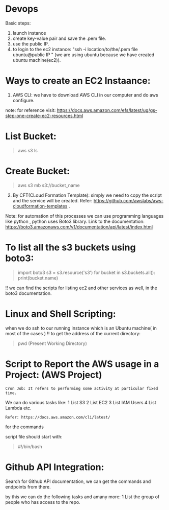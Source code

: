 # Devops
Basic steps:
1. launch instance
2. create key-value pair and save the .pem file.
3. use the public IP.
4. to login to the ec2 instance: "ssh -i location/to/the/.pem file ubuntu@public IP " (we are using ubuntu because we have created ubuntu machine(ec2)).

# Ways to create an EC2 Instaance:
1. AWS CLI: we have to download AWS CLI in our computer and do aws configure.

note: for reference visit: https://docs.aws.amazon.com/efs/latest/ug/gs-step-one-create-ec2-resources.html
# List Bucket:
> aws s3 ls
# Create Bucket:
> aws s3 mb s3://bucket_name

2. By CFT(CLoud Formation Template): simply we need to copy the script and the service will be created.
Refer: https://github.com/awslabs/aws-cloudformation-templates .

Note: for automation of this processes we can use programming languages like python , python uses Boto3 library.
 Link to the documentation: https://boto3.amazonaws.com/v1/documentation/api/latest/index.html

 # To list all the s3 buckets using boto3:
   
   > import boto3
   > s3 = s3.resource('s3')
   > for bucket in s3.buckets.all():
   >     print(bucket.name)

 !! we can find the scripts for listing ec2 and other services as well, in the boto3 documentation.


 # Linux and Shell Scripting:
 when we do ssh to our running instance which is an Ubuntu machine( in most of the cases )
!! to get the address of the current directory:
 > pwd
 (Present Working Directory)

 # Script to Report the AWS usage in a Project: (AWS Project)
    Cron Job: It refers to performing some activity at particular fixed time.
We can do various tasks like:
1 List S3
2 List EC2
3 List IAM Users
4 List Lambda etc.

    Refer: https://docs.aws.amazon.com/cli/latest/ 
for the commands

script file should start with:
> #!/bin/bash

# Github API Integration:
Search for Github API documentation, we can get the commands and endpoints from there.

by this we can do the following tasks and amany more:
1 List the group of people who has access to the repo.





